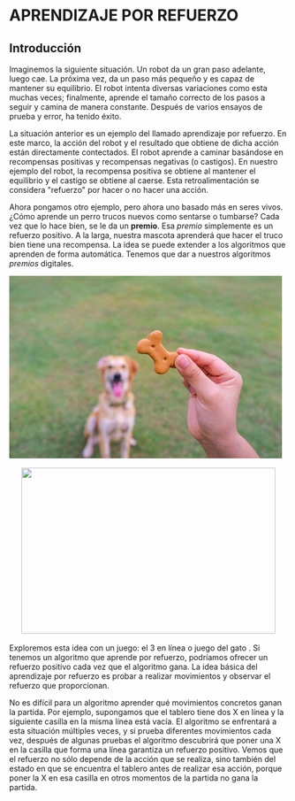 # APRENDIZAJE POR REFUERZO

## Introducción

Imaginemos la siguiente situación. Un robot da un gran paso adelante, luego cae. La próxima vez, da un paso más pequeño y es capaz de mantener su equilibrio. El robot intenta diversas variaciones como esta muchas veces; finalmente, aprende el tamaño correcto de los pasos a seguir y camina de manera constante. Después de varios ensayos de prueba y error, ha tenido éxito.

La situación anterior es un ejemplo del llamado aprendizaje por refuerzo. En este marco, la acción del robot y el resultado que obtiene de dicha acción están directamente contectados. El robot aprende a caminar basándose en recompensas positivas y recompensas negativas (o castigos). En nuestro ejemplo del robot, la recompensa positiva se obtiene al mantener el equilibrio y el castigo se obtiene al caerse. Esta retroalimentación se considera "refuerzo" por hacer o no hacer una acción.

Ahora pongamos otro ejemplo, pero ahora uno basado más en seres vivos. ¿Cómo aprende un perro trucos nuevos como sentarse o tumbarse? Cada vez que lo hace bien, se le da un **premio**. Esa *premio* simplemente es un refuerzo positivo. A la larga, nuestra mascota aprenderá que hacer el truco bien tiene una recompensa. La idea se puede extender a los algoritmos que aprenden de forma automática. Tenemos que dar a nuestros algoritmos *premios* digitales.

![](https://github.com/pjcv89/Python/blob/master/Aprendizaje%20por%20Refuerzo/imagenes/dog.png "Logo Title Text 1")

<p align="center">
  <img width="460" height="300" src="http://www.fillmurray.com/460/300">
</p>

Exploremos esta idea con un juego: el 3 en línea o juego del gato . Si tenemos un algoritmo que aprende por refuerzo, podríamos ofrecer un refuerzo positivo cada vez que el algoritmo gana. La idea básica del aprendizaje por refuerzo es probar a realizar movimientos y observar el refuerzo que proporcionan.

No es difícil para un algoritmo aprender qué movimientos concretos ganan la partida. Por ejemplo, supongamos que el tablero tiene dos X en línea y la siguiente casilla en la misma línea está vacía. El algoritmo se enfrentará a esta situación múltiples veces, y si prueba diferentes movimientos cada vez, después de algunas pruebas el algoritmo descubrirá que poner una X en la casilla que forma una línea garantiza un refuerzo positivo. Vemos que el refuerzo no sólo depende de la acción que se realiza, sino también del estado en que se encuentra el tablero antes de realizar esa acción, porque poner la X en esa casilla en otros momentos de la partida no gana la partida.
